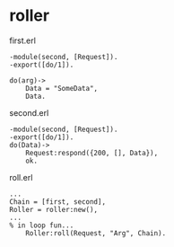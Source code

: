 # roller

first.erl
    
    -module(second, [Request]).
    -export([do/1]).
    
    do(arg)->
        Data = "SomeData",
        Data.
        
second.erl

    -module(second, [Request]).
    -export([do/1]).
    do(Data)->
        Request:respond({200, [], Data}),
        ok.
        
roll.erl

    ...
    Chain = [first, second],
    Roller = roller:new(),
    ...
    % in loop fun...
        Roller:roll(Request, "Arg", Chain).

